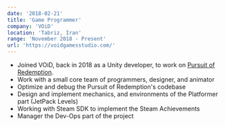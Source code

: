 ```yaml
---
date: '2018-02-21'
title: 'Game Programmer'
company: 'VOiD'
location: 'Tabriz, Iran'
range: 'November 2018 - Present'
url: 'https://voidgamesstudio.com/'
---
```


- Joined VOiD, back in 2018 as a Unity developer, to work on [Pursuit of Redemption](https://store.steampowered.com/app/1313630/Pursuit_of_Redemption/).
- Work with a small core team of programmers, designer, and animator
- Optimize and debug the Pursuit of Redemption's codebase    
- Design and implement mechanics, and environments of the Platformer part (JetPack Levels)
- Working with Steam SDK to implement the Steam Achievements
- Manager the Dev-Ops part of the project

